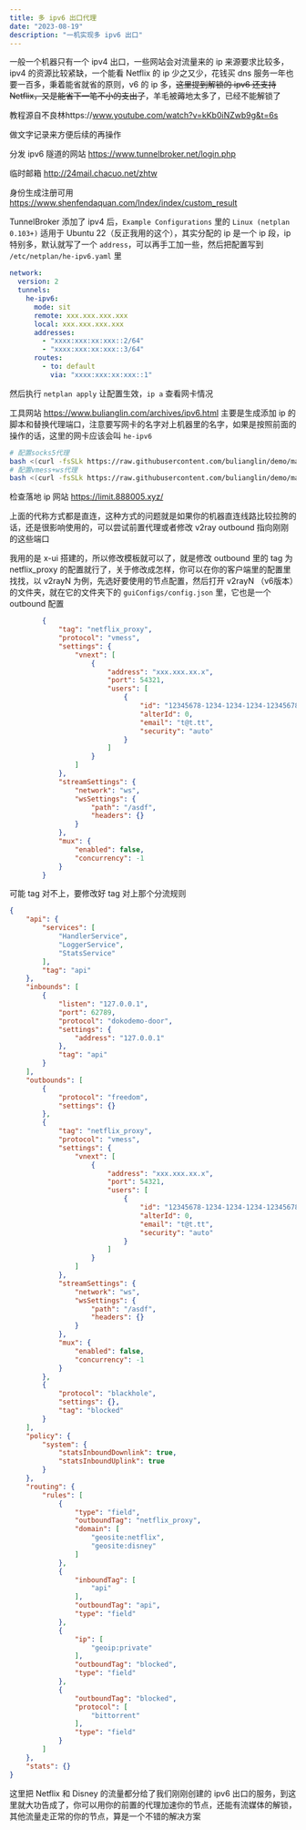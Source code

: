 ```yaml
---
title: 多 ipv6 出口代理
date: "2023-08-19"
description: "一机实现多 ipv6 出口"
---
```


一般一个机器只有一个 ipv4 出口，一些网站会对流量来的 ip 来源要求比较多，ipv4 的资源比较紧缺，一个能看 Netflix 的 ip 少之又少，花钱买 dns 服务一年也要一百多，秉着能省就省的原则，v6 的 ip 多，~~这里提到解锁的 ipv6 还支持 Netflix，又是能省下一笔不小的支出了~~，羊毛被薅地太多了，已经不能解锁了

教程源自不良林https://www.youtube.com/watch?v=kKb0iNZwb9g&t=6s

做文字记录来方便后续的再操作

分发 ipv6 隧道的网站 https://www.tunnelbroker.net/login.php

临时邮箱 http://24mail.chacuo.net/zhtw

身份生成注册可用 https://www.shenfendaquan.com/Index/index/custom_result

TunnelBroker 添加了 ipv4 后，`Example Configurations` 里的 `Linux (netplan 0.103+)` 适用于 Ubuntu 22（反正我用的这个），其实分配的 ip 是一个 ip 段，ip 特别多，默认就写了一个 `address`，可以再手工加一些，然后把配置写到 `/etc/netplan/he-ipv6.yaml` 里

```yaml
network:
  version: 2
  tunnels:
    he-ipv6:
      mode: sit
      remote: xxx.xxx.xxx.xxx
      local: xxx.xxx.xxx.xxx
      addresses:
        - "xxxx:xxx:xx:xxx::2/64"
        - "xxxx:xxx:xx:xxx::3/64"
      routes:
        - to: default
          via: "xxxx:xxx:xx:xxx::1"
```

然后执行 `netplan apply` 让配置生效，`ip a` 查看网卡情况

工具网站 https://www.bulianglin.com/archives/ipv6.html 主要是生成添加 ip 的脚本和替换代理端口，注意要写网卡的名字对上机器里的名字，如果是按照前面的操作的话，这里的网卡应该会叫 `he-ipv6`

```bash
# 配置socks5代理
bash <(curl -fsSLk https://raw.githubusercontent.com/bulianglin/demo/main/xrayL.sh) socks
# 配置vmess+ws代理
bash <(curl -fsSLk https://raw.githubusercontent.com/bulianglin/demo/main/xrayL.sh) vmess
```

检查落地 ip 网站 https://limit.888005.xyz/ 

上面的代称方式都是直连，这种方式的问题就是如果你的机器直连线路比较拉胯的话，还是很影响使用的，可以尝试前置代理或者修改 v2ray outbound 指向刚刚的这些端口

我用的是 x-ui 搭建的，所以修改模板就可以了，就是修改 outbound 里的 tag 为 netflix_proxy 的配置就行了，关于修改成怎样，你可以在你的客户端里的配置里找找，以 v2rayN 为例，先选好要使用的节点配置，然后打开 v2rayN （v6版本）的文件夹，就在它的文件夹下的 `guiConfigs/config.json` 里，它也是一个 outbound 配置

```json
        {
            "tag": "netflix_proxy",
            "protocol": "vmess",
            "settings": {
                "vnext": [
                    {
                        "address": "xxx.xxx.xx.x",
                        "port": 54321,
                        "users": [
                            {
                                "id": "12345678-1234-1234-1234-123456789012",
                                "alterId": 0,
                                "email": "t@t.tt",
                                "security": "auto"
                            }
                        ]
                    }
                ]
            },
            "streamSettings": {
                "network": "ws",
                "wsSettings": {
                    "path": "/asdf",
                    "headers": {}
                }
            },
            "mux": {
                "enabled": false,
                "concurrency": -1
            }
        }
```

可能 tag 对不上，要修改好 tag 对上那个分流规则

```json
{
    "api": {
        "services": [
            "HandlerService",
            "LoggerService",
            "StatsService"
        ],
        "tag": "api"
    },
    "inbounds": [
        {
            "listen": "127.0.0.1",
            "port": 62789,
            "protocol": "dokodemo-door",
            "settings": {
                "address": "127.0.0.1"
            },
            "tag": "api"
        }
    ],
    "outbounds": [
        {
            "protocol": "freedom",
            "settings": {}
        },
        {
            "tag": "netflix_proxy",
            "protocol": "vmess",
            "settings": {
                "vnext": [
                    {
                        "address": "xxx.xxx.xx.x",
                        "port": 54321,
                        "users": [
                            {
                                "id": "12345678-1234-1234-1234-123456789012",
                                "alterId": 0,
                                "email": "t@t.tt",
                                "security": "auto"
                            }
                        ]
                    }
                ]
            },
            "streamSettings": {
                "network": "ws",
                "wsSettings": {
                    "path": "/asdf",
                    "headers": {}
                }
            },
            "mux": {
                "enabled": false,
                "concurrency": -1
            }
        },
        {
            "protocol": "blackhole",
            "settings": {},
            "tag": "blocked"
        }
    ],
    "policy": {
        "system": {
            "statsInboundDownlink": true,
            "statsInboundUplink": true
        }
    },
    "routing": {
        "rules": [
            {
                "type": "field",
                "outboundTag": "netflix_proxy",
                "domain": [
                    "geosite:netflix",
                    "geosite:disney"
                ]
            },
            {
                "inboundTag": [
                    "api"
                ],
                "outboundTag": "api",
                "type": "field"
            },
            {
                "ip": [
                    "geoip:private"
                ],
                "outboundTag": "blocked",
                "type": "field"
            },
            {
                "outboundTag": "blocked",
                "protocol": [
                    "bittorrent"
                ],
                "type": "field"
            }
        ]
    },
    "stats": {}
}
```

这里把 Netflix 和 Disney 的流量都分给了我们刚刚创建的 ipv6 出口的服务，到这里就大功告成了，你可以用你的前置的代理加速你的节点，还能有流媒体的解锁，其他流量走正常的你的节点，算是一个不错的解决方案

